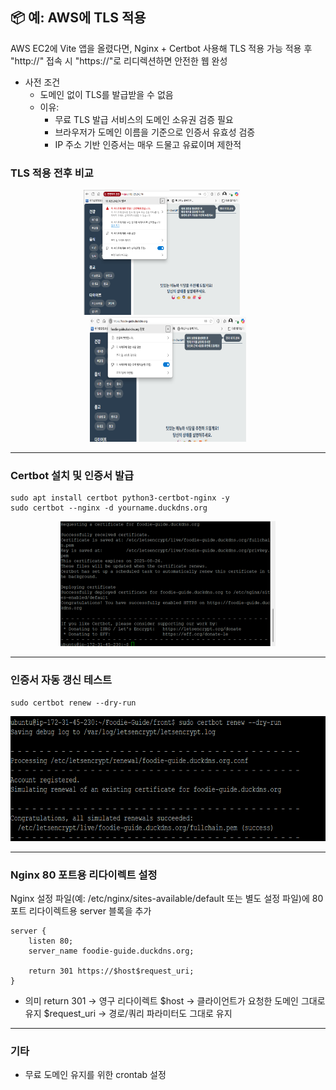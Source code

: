 ## 📦 예: AWS에 TLS 적용
AWS EC2에 Vite 앱을 올렸다면, Nginx + Certbot 사용해 TLS 적용 가능
적용 후 "http://" 접속 시 "https://"로 리디렉션하면 안전한 웹 완성
* 사전 조건
  * 도메인 없이 TLS를 발급받을 수 없음
  * 이유:
    * 무료 TLS 발급 서비스의 도메인 소유권 검증 필요
    * 브라우저가 도메인 이름을 기준으로 인증서 유효성 검증
    * IP 주소 기반 인증서는 매우 드물고 유료이며 제한적

### TLS 적용 전후 비교
<p align="center">
  <img src="https://github.com/seonhara/Cyber-Security/blob/main/images/tls_before.png" alt="Image 1" height="200" width ="250" />
    &nbsp;&nbsp;&nbsp;&nbsp; <!-- 사진 사이 여백 -->
  <img src="https://github.com/seonhara/Cyber-Security/blob/main/images/tls_complete.png" alt="Image 2" height="200" width ="250" />
</p>

---

### Certbot 설치 및 인증서 발급
```
sudo apt install certbot python3-certbot-nginx -y
sudo certbot --nginx -d yourname.duckdns.org
```
<p align="center">
<img src="https://github.com/seonhara/Cyber-Security/blob/main/images/tls_certbot.png" alt="Image 1" height="200" />
</p>

---
### 인증서 자동 갱신 테스트
```
sudo certbot renew --dry-run
```
<p align="center">
<img src="https://github.com/seonhara/Cyber-Security/blob/main/images/tls_renew_check.png" alt="Image 1" height="200" />
</p>

---
### Nginx 80 포트용 리다이렉트 설정
Nginx 설정 파일(예: /etc/nginx/sites-available/default 또는 별도 설정 파일)에 80 포트 리다이렉트용 server 블록을 추가
```
server {
    listen 80;
    server_name foodie-guide.duckdns.org;

    return 301 https://$host$request_uri;
}
```
* 의미
return 301 → 영구 리다이렉트
$host → 클라이언트가 요청한 도메인 그대로 유지
$request_uri → 경로/쿼리 파라미터도 그대로 유지


---
### 기타
* 무료 도메인 유지를 위한 crontab 설정
  
